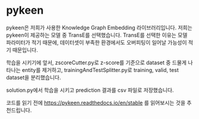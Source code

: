 # pykeen
pykeen은 저희가 사용한 Knowledge Graph Embedding 라이브러리입니다.
저희는 pykeen이 제공하는 모델 중 TransE를 선택했습니다.
TransE를 선택한 이유는 모델 파라미터가 적기 때문에, 데이터셋이 부족한 환경에서도 오버피팅이 일어날 가능성이 적기 때문입니다.

학습을 시키기에 앞서, 
zscoreCutter.py로 z-score를 기준으로 dataset 중 드물게 나타나는 entity를 제거하고,
trainingAndTestSplitter.py로 training, valid, test dataset을 분리했습니다.

solution.py에서 학습을 시키고 prediction 결과를 csv 파일로 저장했습니다.

코드를 읽기 전에 https://pykeen.readthedocs.io/en/stable 를 읽어보시는 것을 추천드립니다.